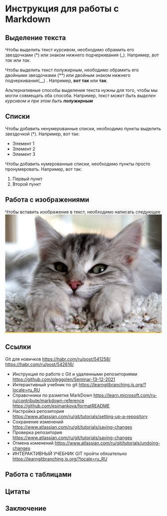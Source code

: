 # Инструкция для работы с Markdown 

## Выделение текста

Чтобы выделить текст курсивом, необходимо обрамить его звездочками (*) или знаком нижнего подчеркивания (_). Например, *вот так* или _так_.

Чтобы выделить текст полужирным, неободимо обрамить его двойными звездочками (**) или двойным знаком нижнего подчеркивания(__) . Например, **вот так** или __так__.

Альтернативные способы выделения текста нужны для того, чтобы мы могли совмещать оба способа. Например, _текст может быть выделен курсивом и при этом быть **полужирным**_
## Списки

Чтобы добавить ненумерованные списки, необходимо пункты выделить звездочкой (*). Например, вот так:
* Элемент 1
* Элемент 2
* Элемент 3

Чтобы добавить нумерованные списки, необходимо пункты просто пронумеровать. Например, вот так: 
1. Первый пункт
2. Второй пункт
 

## Работа с изображениями 

Чтобы вставить изображение в текст, необходимо написать следующее ![Привет, это тефтелька!](teftelka.jpeg)

## Ссылки  
Git для новичков https://habr.com/ru/post/541258/  https://habr.com/ru/post/542616/

 * Инструкция по работе с Git и удаленными репозиториями 
https://github.com/oleggolen/Seminar-13-12-2021
* Интерактивный учебник по git https://learngitbranching.js.org/?locale=ru_RU
* Справочники по разметке MarkDown
 https://learn.microsoft.com/ru-ru/contribute/markdown-reference 
 https://github.com/esimankova/formatREADME
* Настройка репозитория https://www.atlassian.com/ru/git/tutorials/setting-up-a-repository
* Сохранение изменений https://www.atlassian.com/ru/git/tutorials/saving-changes
* Проверка репозитория https://www.atlassian.com/ru/git/tutorials/saving-changes
* Отмена изменений https://www.atlassian.com/ru/git/tutorials/undoing-changes
* ИНТЕРАКТИВНЫЙ УЧЕБНИК GIT пройти обязательно 
https://learngitbranching.js.org/?locale=ru_RU 



## Работа с таблицами 

## Цитаты

## Заключение 

